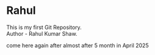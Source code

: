 # Rahul
This is my first Git Repository.
<br>
Author - Rahul Kumar Shaw.
<br>

come here again after almost after 5 month in April 2025


